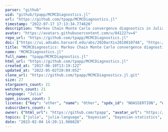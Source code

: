 ```yaml
---
parser: "github"
uid: "github/tpapp/MCMCDiagnostics.jl"
url: "https://github.com/tpapp/MCMCDiagnostics.jl"
timestamp: "2022-07-17 17:13:34.774626"
description: "Markov Chain Monte Carlo convergence diagnostics in Julia"
avatar: "https://avatars.githubusercontent.com/u/84122?v=4"
repo_url: "https://github.com/tpapp/MCMCDiagnostics.jl"
doi: ["https://ui.adsabs.harvard.edu/abs/2020arXiv201001074A", "https://ui.adsabs.harvard.edu/abs/2020ascl.soft11004P/abstract"]
title: "MCMCDiagnostics: Markov Chain Monte Carlo convergence diagnostics"
name: "MCMCDiagnostics.jl"
full_name: "tpapp/MCMCDiagnostics.jl"
html_url: "https://github.com/tpapp/MCMCDiagnostics.jl"
created_at: "2017-06-10T13:19:12Z"
updated_at: "2022-05-02T20:09:05Z"
clone_url: "https://github.com/tpapp/MCMCDiagnostics.jl.git"
size: 27
stargazers_count: 21
watchers_count: 21
language: "Julia"
open_issues_count: 3
license: {"key": "other", "name": "Other", "spdx_id": "NOASSERTION", "url": null, "node_id": "MDc6TGljZW5zZTA="}
subscribers_count: 4
owner: {"html_url": "https://github.com/tpapp", "avatar_url": "https://avatars.githubusercontent.com/u/84122?v=4", "login": "tpapp", "type": "User"}
topics: ["julia", "julia-language", "bayesian", "bayesian-statistics", "bayesian-methods", "bayesian-inference"]
date: "2023-02-04 14:20:11.986828"
---
```

